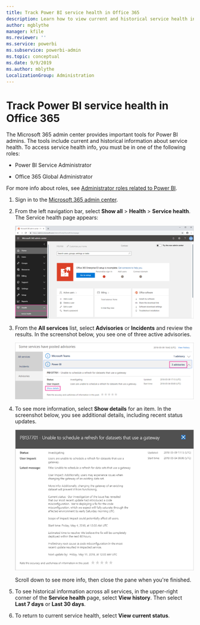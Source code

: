 ```yaml
---
title: Track Power BI service health in Office 365
description: Learn how to view current and historical service health in the Microsoft 365 admin center.
author: mgblythe
manager: kfile
ms.reviewer: ''
ms.service: powerbi
ms.subservice: powerbi-admin
ms.topic: conceptual
ms.date: 9/9/2019
ms.author: mblythe
LocalizationGroup: Administration
---
```


# Track Power BI service health in Office 365

The Microsoft 365 admin center provides important tools for Power BI admins. The tools include current and historical information about service health. To access service health info, you must be in one of the following roles:

* Power BI Service Administrator

* Office 365 Global Administrator

For more info about roles, see [Administrator roles related to Power BI](service-admin-administering-power-bi-in-your-organization.md#administrator-roles-related-to-power-bi).

1. Sign in to the [Microsoft 365 admin center](https://portal.office.com/adminportal).

1. From the left navigation bar, select **Show all** > **Health** > **Service health**. The Service health page appears:

    ![Screenshot of the Microsoft 365 admin center with the Health and Service health options called out.](media/service-admin-health/service-health-tile.png)

1. From the **All services** list, select **Advisories** or **Incidents** and review the results. In the screenshot below, you see one of three active advisories.

    ![Screenshot of the Service health page with the three advisories for Power BI and Show details option called out.](media/service-admin-health/active-advisories.png)

1. To see more information, select **Show details** for an item. In the screenshot below, you see additional details, including recent status updates.

    ![Screenshot of Advisory details.](media/service-admin-health/advisory-details.png)

    Scroll down to see more info, then close the pane when you're finished.

1. To see historical information across all services, in the upper-right corner of the **Service health** page, select **View history**. Then select **Last 7 days** or **Last 30 days**. 

1. To return to current service health, select **View current status**.